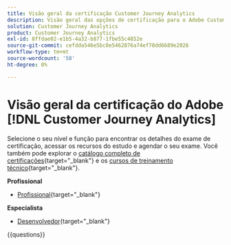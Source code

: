 ```yaml
---
title: Visão geral da certificação Customer Journey Analytics
description: Visão geral das opções de certificação para o Adobe Customer Journey Analytics
solution: Customer Journey Analytics
product: Customer Journey Analytics
exl-id: 8ffdae02-e1b5-4a32-b877-1fbe55c4852e
source-git-commit: cefdda546e5bc8e5462876a74ef78dd6689e2026
workflow-type: tm+mt
source-wordcount: '58'
ht-degree: 0%

---
```


# Visão geral da certificação do Adobe [!DNL Customer Journey Analytics]

Selecione o seu nível e função para encontrar os detalhes do exame de certificação, acessar os recursos do estudo e agendar o seu exame. Você também pode explorar o [catálogo completo de certificações](https://certification.adobe.com/certifications){target="_blank"} e os [cursos de treinamento técnico](https://certification.adobe.com/courses/?/courses){target="_blank"}.

**Profissional**

* [Profissional](https://certification.adobe.com/certification/customer-journey-analytics-business-practitioner-professional){target="_blank"} <!--AD0-E608-->

**Especialista**

* [Desenvolvedor](https://certification.adobe.com/certification/customer-journey-analytics-developer-expert){target="_blank"} <!--AD0-E604-->

{{questions}}


